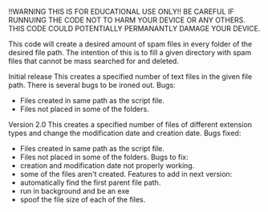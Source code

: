 !!WARNING THIS IS FOR EDUCATIONAL USE ONLY!!
BE CAREFUL IF RUNNUING THE CODE NOT TO HARM YOUR DEVICE OR ANY OTHERS. THIS CODE COULD POTENTIALLY PERMANANTLY DAMAGE YOUR DEVICE.

This code will create a desired amount of spam files in every folder of the desired file path. The intention of this is to fill a given directory with spam files that cannot be mass searched for and deleted. 

Initial release
This creates a specified number of text files in the given file path. There is several bugs to be ironed out.
Bugs:
- Files created in same path as the script file.
- Files not placed in some of the folders.

Version 2.0
This creates a specified number of files of different extension types and change the modification date and creation date.
Bugs fixed:
- Files created in same path as the script file.
- Files not placed in some of the folders.
Bugs to fix:
- creation and modification date not properly working.
- some of the files aren't created.
Features to add in next version:
- automatically find the first parent file path.
- run in background and be an exe
- spoof the file size of each of the files.